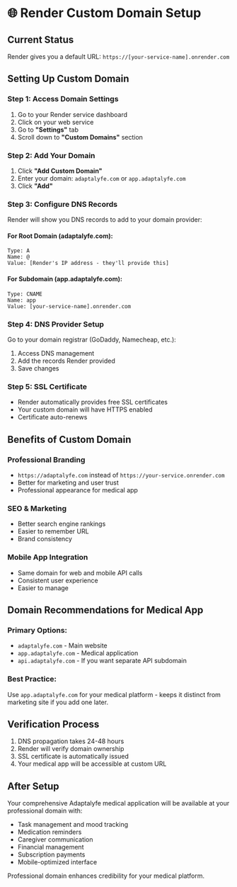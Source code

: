 # 🌐 Render Custom Domain Setup

## Current Status
Render gives you a default URL: `https://[your-service-name].onrender.com`

## Setting Up Custom Domain

### Step 1: Access Domain Settings
1. Go to your Render service dashboard
2. Click on your web service
3. Go to **"Settings"** tab
4. Scroll down to **"Custom Domains"** section

### Step 2: Add Your Domain
1. Click **"Add Custom Domain"**
2. Enter your domain: `adaptalyfe.com` or `app.adaptalyfe.com`
3. Click **"Add"**

### Step 3: Configure DNS Records
Render will show you DNS records to add to your domain provider:

#### For Root Domain (adaptalyfe.com):
```
Type: A
Name: @
Value: [Render's IP address - they'll provide this]
```

#### For Subdomain (app.adaptalyfe.com):
```
Type: CNAME
Name: app
Value: [your-service-name].onrender.com
```

### Step 4: DNS Provider Setup
Go to your domain registrar (GoDaddy, Namecheap, etc.):
1. Access DNS management
2. Add the records Render provided
3. Save changes

### Step 5: SSL Certificate
- Render automatically provides free SSL certificates
- Your custom domain will have HTTPS enabled
- Certificate auto-renews

## Benefits of Custom Domain

### Professional Branding
- `https://adaptalyfe.com` instead of `https://your-service.onrender.com`
- Better for marketing and user trust
- Professional appearance for medical app

### SEO & Marketing
- Better search engine rankings
- Easier to remember URL
- Brand consistency

### Mobile App Integration
- Same domain for web and mobile API calls
- Consistent user experience
- Easier to manage

## Domain Recommendations for Medical App

### Primary Options:
- `adaptalyfe.com` - Main website
- `app.adaptalyfe.com` - Medical application
- `api.adaptalyfe.com` - If you want separate API subdomain

### Best Practice:
Use `app.adaptalyfe.com` for your medical platform - keeps it distinct from marketing site if you add one later.

## Verification Process
1. DNS propagation takes 24-48 hours
2. Render will verify domain ownership
3. SSL certificate is automatically issued
4. Your medical app will be accessible at custom URL

## After Setup
Your comprehensive Adaptalyfe medical application will be available at your professional domain with:
- Task management and mood tracking
- Medication reminders
- Caregiver communication
- Financial management
- Subscription payments
- Mobile-optimized interface

Professional domain enhances credibility for your medical platform.